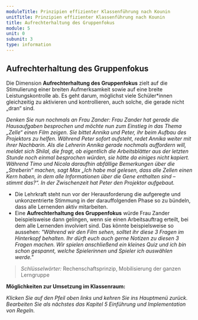 ```yaml
---
moduleTitle: Prinzipien effizienter Klassenführung nach Kounin
unitTitle: Prinzipien effizienter Klassenführung nach Kounin
title: Aufrechterhaltung des Gruppenfokus
module: 5
unit: 0
subunit: 3
type: information
---
```


## Aufrechterhaltung des Gruppenfokus

Die Dimension **Aufrechterhaltung des Gruppenfokus** zielt auf die Stimulierung einer breiten Aufmerksamkeit sowie auf eine breite Leistungskontrolle ab. Es geht darum, möglichst viele Schüler*innen gleichzeitig zu aktivieren und kontrollieren, auch solche, die gerade nicht „dran“ sind.

 *Denken Sie nun nochmals an Frau Zander: Frau Zander hat gerade die Hausaufgaben besprochen und möchte nun zum Einstieg in das Thema „Zelle“ einen Film zeigen. Sie bittet Annika und Peter, ihr beim Aufbau des Projektors zu helfen. Während Peter sofort aufsteht, redet Annika weiter mit ihrer Nachbarin. Als die Lehrerin Annika gerade nochmals auffordern will, meldet sich Shilal, die fragt, ob eigentlich die Arbeitsblätter aus der letzten Stunde noch einmal besprochen würden, sie hätte da einiges nicht kapiert. Während Timo und Nicola daraufhin abfällige Bemerkungen über die „Streberin“ machen, sagt Max „Ich habe mal gelesen, dass alle Zellen einen Kern haben, in dem alle Informationen über die Gene enthalten sind – stimmt das?“. In der Zwischenzeit hat Peter den Projektor aufgebaut.*

  * Die Lehrkraft steht nun vor der Herausforderung die aufgeregte und unkonzentrierte Stimmung in der darauffolgenden Phase so zu bündeln, dass alle Lernenden aktiv mitarbeiten. 
  * Eine **Aufrechterhaltung des Gruppenfokus** würde Frau Zander beispielsweise dann gelingen, wenn sie einen Arbeitsauftrag erteilt, bei dem alle Lernenden involviert sind. Das könnte beispielsweise so aussehen: *"Während wir den Film sehen, solltet ihr diese 3 Fragen im Hinterkopf behalten. Ihr dürft euch auch gerne Notizen zu diesen 3 Fragen machen. Wir spielen anschließend ein kleines Quiz und ich bin schon gespannt, welche Spielerinnen und Spieler ich auswählen werde."*

> *Schlüsselwörter:* Rechenschaftsprinzip, Mobilisierung der ganzen Lerngruppe

**Möglichkeiten zur Umsetzung im Klassenraum:**

<flipcard id="9"></flipcard>
<flipcard id="10"></flipcard>
<flipcard id="11"></flipcard>



*Klicken Sie auf den Pfeil oben links und kehren Sie ins Hauptmenü zurück. Bearbeiten Sie als nächstes das Kapitel 5 Einführung und Implementation von Regeln.*